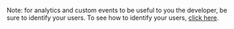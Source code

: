 
Note: for analytics and custom events to be useful to you the developer, be sure to identify your users. To see how to identify your users, [click here](/recipes/quickstart_guide/{{page.platform}}/#identifying-your-users-optional-but-recommended).
